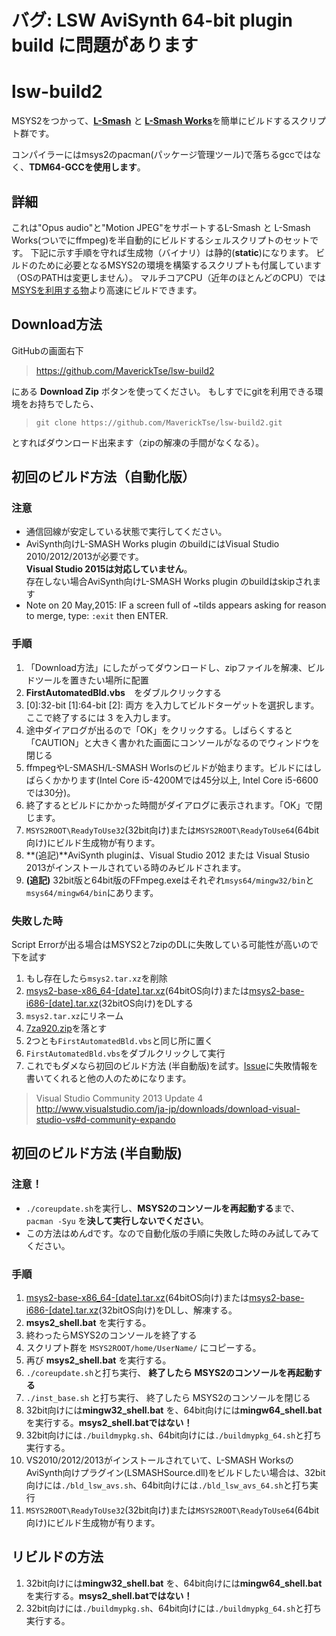 ﻿# バグ: LSW AviSynth 64-bit plugin build に問題があります
# lsw-build2
MSYS2をつかって、[__L-Smash__](https://github.com/l-smash/l-smash) と [__L-Smash Works__](https://github.com/VFR-maniac/L-SMASH-Works/tree/master/AviUtl)を簡単にビルドするスクリプト群です。 

コンパイラーにはmsys2のpacman(パッケージ管理ツール)で落ちるgccではなく、**TDM64-GCCを使用します**。


## 詳細
これは"Opus audio"と"Motion JPEG"をサポートするL-Smash と L-Smash Works(ついでにffmpeg)を半自動的にビルドするシェルスクリプトのセットです。
下記に示す手順を守れば生成物（バイナリ）は静的(**static**)になります。
ビルドのために必要となるMSYS2の環境を構築するスクリプトも付属しています（OSのPATHは変更しません）。
マルチコアCPU（近年のほとんどのCPU）では[MSYSを利用する物](https://github.com/MaverickTse/lw-build)より高速にビルドできます。

## Download方法
GitHubの画面右下
>https://github.com/MaverickTse/lsw-build2

にある **Download Zip** ボタンを使ってください。
もしすでにgitを利用できる環境をお持ちでしたら、
>`git clone https://github.com/MaverickTse/lsw-build2.git`

とすればダウンロード出来ます（zipの解凍の手間がなくなる）。


## 初回のビルド方法（自動化版）
### 注意
- 通信回線が安定している状態で実行してください。
- AviSynth向けL-SMASH Works plugin のbuildにはVisual Studio 2010/2012/2013が必要です。  
**Visual Studio 2015は対応していません**。  
存在しない場合AviSynth向けL-SMASH Works plugin のbuildはskipされます
- Note on 20 May,2015: IF a screen full of ~tilds appears asking for reason to merge, type: ``:exit`` then ENTER.

### 手順
  1. 「Download方法」にしたがってダウンロードし、zipファイルを解凍、ビルドツールを置きたい場所に配置
  2. **FirstAutomatedBld.vbs**　をダブルクリックする
  3. [0]:32-bit [1]:64-bit [2]: 両方 を入力してビルドターゲットを選択します。ここで終了するには 3 を入力します。
  4. 途中ダイアログが出るので「OK」をクリックする。しばらくすると「CAUTION」と大きく書かれた画面にコンソールがなるのでウィンドウを閉じる
  5. ffmpegやL-SMASH/L-SMASH Worlsのビルドが始まります。ビルドにはしばらくかかります(Intel Core i5-4200Mでは45分以上, Intel Core i5-6600では30分)。
  6. 終了するとビルドにかかった時間がダイアログに表示されます。「OK」で閉じます。
  7. `MSYS2ROOT\ReadyToUse32`(32bit向け)または`MSYS2ROOT\ReadyToUse64`(64bit向け)にビルド生成物が有ります。
  8. **(追記)**AviSynth pluginは、Visual Studio 2012 または Visual Stusio 2013がインストールされている時のみビルドされます。
  9. **(追記)** 32bit版と64bit版のFFmpeg.exeはそれぞれ`msys64/mingw32/bin`と`msys64/mingw64/bin`にあります。

### 失敗した時
Script Errorが出る場合はMSYS2と7zipのDLに失敗している可能性が高いので下を試す

  1. もし存在したら``msys2.tar.xz``を削除
  2. [msys2-base-x86_64-[date].tar.xz](http://sourceforge.net/projects/msys2/files/Base/x86_64/)(64bitOS向け)または[msys2-base-i686-[date].tar.xz](http://sourceforge.net/projects/msys2/files/Base/i686/)(32bitOS向け)をDLする
  2. ``msys2.tar.xz``にリネーム
  3. [7za920.zip](http://downloads.sourceforge.net/sevenzip/7za920.zip)を落とす
  4. 2つとも``FirstAutomatedBld.vbs``と同じ所に置く
  5. ``FirstAutomatedBld.vbs``をダブルクリックして実行
  6. これでもダメなら初回のビルド方法 (半自動版)を試す。[Issue](https://github.com/MaverickTse/lsw-build2/issues)に失敗情報を書いてくれると他の人のためになります。

>Visual Studio Community 2013 Update 4  
>http://www.visualstudio.com/ja-jp/downloads/download-visual-studio-vs#d-community-expando
  

## 初回のビルド方法 (半自動版)
### 注意！
- `./coreupdate.sh`を実行し、**MSYS2のコンソールを再起動する**まで、`pacman -Syu` を**決して実行しないでください**。
- この方法はめんdです。なので自動化版の手順に失敗した時のみ試してみてください。

### 手順
  1. [msys2-base-x86_64-[date].tar.xz](http://sourceforge.net/projects/msys2/files/Base/x86_64/)(64bitOS向け)または[msys2-base-i686-[date].tar.xz](http://sourceforge.net/projects/msys2/files/Base/i686/)(32bitOS向け)をDLし、解凍する。
  2. **msys2_shell.bat** を実行する。
  3. 終わったらMSYS2のコンソールを終了する
  4. スクリプト群を `MSYS2ROOT/home/UserName/` にコピーする。
  5. 再び **msys2_shell.bat** を実行する。
  6. `./coreupdate.sh`と打ち実行、 **終了したら MSYS2のコンソールを再起動する**
  7. `./inst_base.sh` と打ち実行、 終了したら MSYS2のコンソールを閉じる
  8.  32bit向けには**mingw32_shell.bat** を、64bit向けには**mingw64_shell.bat**を実行する。**msys2_shell.batではない！** 
  9.  32bit向けには`./buildmypkg.sh`、64bit向けには`./buildmypkg_64.sh`と打ち実行する。
  10. VS2010/2012/2013がインストールされていて、L-SMASH WorksのAviSynth向けプラグイン(LSMASHSource.dll)をビルドしたい場合は、32bit向けには`./bld_lsw_avs.sh`、64bit向けには`./bld_lsw_avs_64.sh`と打ち実行
  11. `MSYS2ROOT\ReadyToUse32`(32bit向け)または`MSYS2ROOT\ReadyToUse64`(64bit向け)にビルド生成物が有ります。
  
  
## リビルドの方法
  1. 32bit向けには**mingw32_shell.bat** を、64bit向けには**mingw64_shell.bat**を実行する。**msys2_shell.batではない！** 
  2. 32bit向けには`./buildmypkg.sh`、64bit向けには`./buildmypkg_64.sh`と打ち実行する。

